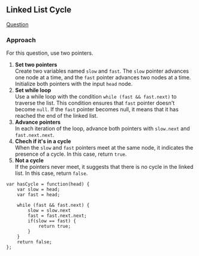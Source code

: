 ## Linked List Cycle

[Question](https://leetcode.com/problems/linked-list-cycle)

### Approach

For this question, use two pointers.

1. **Set two pointers**<br>
   Create two variables named `slow` and `fast`. The `slow` pointer advances one node at a time, and the `fast` pointer advances two nodes at a time. Initialize both pointers with the input `head` node.
2. **Set while loop**<br>
   Use a while loop with the condition `while (fast && fast.next)` to traverse the list. This condition ensures that `fast` pointer doesn't become `null`. If the `fast` pointer becomes null, it means that it has reached the end of the linked list.
3. **Advance pointers**<br>
   In each iteration of the loop, advance both pointers with `slow.next` and `fast.next.next`.
4. **Chech if it's in a cycle**<br>
   When the `slow` and `fast` pointers meet at the same node, it indicates the presence of a cycle. In this case, return `true`.
5. **Not a cycle**<br>
   If the pointers never meet, it suggests that there is no cycle in the linked list. In this case, return `false`.

```
var hasCycle = function(head) {
    var slow = head;
    var fast = head;

    while (fast && fast.next) {
        slow = slow.next
        fast = fast.next.next;
        if(slow == fast) {
            return true;
        }
    }
    return false;
};
```
